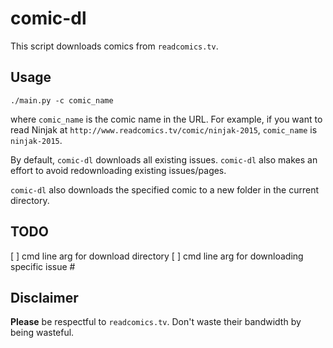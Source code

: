 comic-dl
=========
This script downloads comics from `readcomics.tv`.


Usage
------
`./main.py -c comic_name`

where `comic_name` is the comic name in the URL. For example, if you want to read Ninjak at `http://www.readcomics.tv/comic/ninjak-2015`, `comic_name` is `ninjak-2015`.

By default, `comic-dl` downloads all existing issues. `comic-dl` also makes an effort to avoid redownloading existing issues/pages.

`comic-dl` also downloads the specified comic to a new folder in the current directory.


TODO
-----
[ ] cmd line arg for download directory
[ ] cmd line arg for downloading specific issue #


Disclaimer
-----------
**Please** be respectful to `readcomics.tv`. Don't waste their bandwidth by being wasteful.
